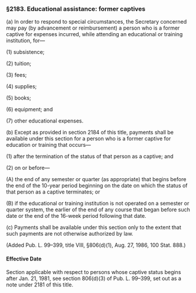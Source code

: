 ### §2183. Educational assistance: former captives ###

(a) In order to respond to special circumstances, the Secretary concerned may pay (by advancement or reimbursement) a person who is a former captive for expenses incurred, while attending an educational or training institution, for—

(1) subsistence;

(2) tuition;

(3) fees;

(4) supplies;

(5) books;

(6) equipment; and

(7) other educational expenses.

(b) Except as provided in section 2184 of this title, payments shall be available under this section for a person who is a former captive for education or training that occurs—

(1) after the termination of the status of that person as a captive; and

(2) on or before—

(A) the end of any semester or quarter (as appropriate) that begins before the end of the 10-year period beginning on the date on which the status of that person as a captive terminates; or

(B) if the educational or training institution is not operated on a semester or quarter system, the earlier of the end of any course that began before such date or the end of the 16-week period following that date.

(c) Payments shall be available under this section only to the extent that such payments are not otherwise authorized by law.

(Added Pub. L. 99–399, title VIII, §806(d)(1), Aug. 27, 1986, 100 Stat. 888.)

#### Effective Date ####

Section applicable with respect to persons whose captive status begins after Jan. 21, 1981, see section 806(d)(3) of Pub. L. 99–399, set out as a note under 2181 of this title.